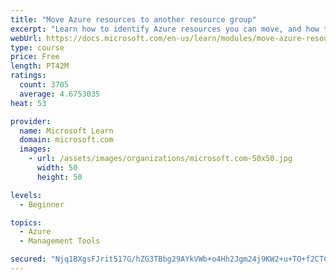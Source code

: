 ```yaml
---
title: "Move Azure resources to another resource group"
excerpt: "Learn how to identify Azure resources you can move, and how to move them to a new resource group."
webUrl: https://docs.microsoft.com/en-us/learn/modules/move-azure-resources-another-resource-group/
type: course
price: Free
length: PT42M
ratings:
  count: 3705
  average: 4.6753035
heat: 53

provider:
  name: Microsoft Learn
  domain: microsoft.com
  images:
    - url: /assets/images/organizations/microsoft.com-50x50.jpg
      width: 50
      height: 50

levels:
  - Beginner

topics:
  - Azure
  - Management Tools

secured: "Njq1BXgsFJrit517G/hZG3TBbg29AYkVWb+o4Hh2Jgm24j9KW2+u+TO+f2CTCQ1wUAbNKH4mZFLNcwPHvEyjB8dTykMrhxIHzjPENWUO2Lp3hB86tSKnX/OmJT9UaczEl9OGXgxA7owIkiAH3St8MIrGsewIhYxE9Zaazdn+ywyVXSiD+nanBxfFwPb8/wT0ZyUe/XfIVqfOD6VhxeuweDkfh9dhjyEdM6s38lspaG55pRRDEik/r+GHRuMDSRU6T1aowI6zQ++Iu7nGu1LM7obhcbIU1NnxNYHRfVwSx4WUYlka6QoZW21BKU+KUC6yrgy00BbwpCq+NtIg8eO7OrmirceJpEv/UPMwxIUXAS3UsN3L7WhVt34KyEkyH+T9CDe++U21C6IHstUZNQg2f8rFJKP7N7ThtJPDHB0dk3o=;b1cuLQFDM54ygqzE0n+0eQ=="
---
```


